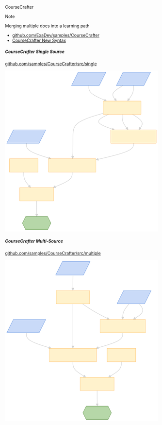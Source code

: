 CourseCrafter

> [!NOTE]
> Merging multiple docs into a learning path

- [github.com/ExaDev/samples/CourseCrafter](https://github.com/ExaDev/breadboard-samples/tree/develop/samples/CourseCrafter)
- [CourseCrafter New Syntax](https://github.com/ExaDev/breadboard-samples/tree/recreating-course-crafter-in-new-syntax/samples/CourseCrafter)

##### CourseCrafter Single Source

[github.com/samples/CourseCrafter/src/single](https://github.com/ExaDev/breadboard-samples/tree/recreating-course-crafter-in-new-syntax/samples/CourseCrafter/src/single)

![](files/mermaid-diagram-2024-05-30-091429.svg)

##### CourseCrafter Multi-Source

[github.com/samples/CourseCrafter/src/multiple](https://github.com/ExaDev/breadboard-samples/tree/recreating-course-crafter-in-new-syntax/samples/CourseCrafter/src/multiple)

![](files/mermaid-diagram-2024-05-30-091559.svg)
